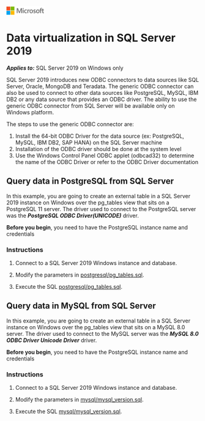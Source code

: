 ![](./media/solutions-microsoft-logo-small.png)
# Data virtualization in SQL Server 2019

***Applies to:*** SQL Server 2019 on Windows only

SQL Server 2019 introduces new ODBC connectors to data sources like SQL Server, Oracle, MongoDB and Teradata. The generic ODBC
connector can also be used to connect to other data sources like PostgreSQL, MySQL, IBM DB2 or any data source that provides
an ODBC driver. The ability to use the generic ODBC connector from SQL Server will be available only on Windows platform.

The steps to use the generic ODBC connector are:

1. Install the 64-bit ODBC Driver for the data source (ex: PostgreSQL, MySQL, IBM DB2, SAP HANA) on the SQL Server machine
1. Installation of the ODBC driver should be done at the system level
1. Use the Windows Control Panel ODBC applet (odbcad32) to determine the name of the ODBC Driver or refer to the ODBC Driver documentation

## Query data in PostgreSQL from SQL Server

In this example, you are going to create an external table in a SQL Server 2019 instance on Windows over the pg_tables view that sits on a PostgreSQL 11 server. The driver used to connect to the PostgreSQL server was the ***PostgreSQL ODBC Driver(UNICODE)*** driver.

**Before you begin**, you need to have the PostgreSQL instance name and credentials

### Instructions

1. Connect to a SQL Server 2019 Windows instance and database.

1. Modify the parameters in [postgresql/pg_tables.sql](postgresql/pg_tables.sql/).

1. Execute the SQL [postgresql/pg_tables.sql](postgresql/pg_tables.sql/).

## Query data in MySQL from SQL Server

In this example, you are going to create an external table in a SQL Server instance on Windows over the pg_tables view that sits on a MySQL 8.0 server. The driver used to connect to the MySQL server was the ***MySQL 8.0 ODBC Driver Unicode Driver*** driver.

**Before you begin**, you need to have the PostgreSQL instance name and credentials

### Instructions

1. Connect to a SQL Server 2019 Windows instance and database.

1. Modify the parameters in [mysql/mysql_version.sql](mysql/mysql_version.sql/).

1. Execute the SQL [mysql/mysql_version.sql](mysql/mysql_version.sql/).
